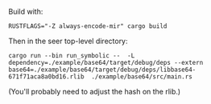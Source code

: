 Build with:

```
RUSTFLAGS="-Z always-encode-mir" cargo build
```

Then in the seer top-level directory:

```
cargo run --bin run_symbolic --  -L dependency=./example/base64/target/debug/deps --extern base64=./example/base64/target/debug/deps/libbase64-671f71aca8a0bd16.rlib  ./example/base64/src/main.rs
```

(You'll probably need to adjust the hash on the rlib.)